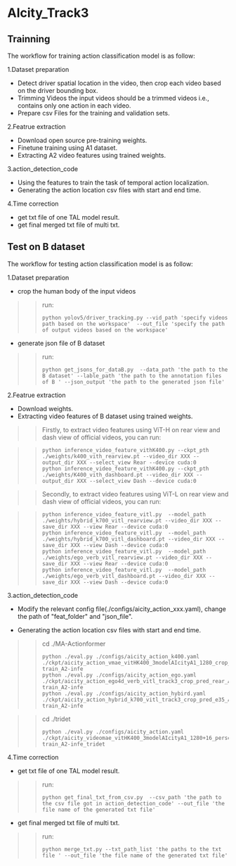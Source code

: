 # AIcity_Track3



## Trainning
The workflow for training action classification model is as follow:

1.Dataset preparation
- Detect driver spatial location in the video, then crop each video based on the driver bounding box.
- Trimming Videos the input videos should be a trimmed videos i.e., contains only one action in each video.
- Prepare csv Files for the training and validation sets.

2.Featrue extraction
- Download open source pre-training weights.
- Finetune training using A1 dataset.
- Extracting A2 video features using trained weights.

3.action_detection_code
- Using the features to train the task of temporal action localization.
- Generating the action location csv files with start and end time.


4.Time correction
- get txt file of one TAL model result.
- get final merged txt file of multi txt.


## Test on B dataset
The workflow for testing action classification model is as follow:

1.Dataset preparation
- crop the human body of the input videos

>> run:
>>```shell  
>>python yolov5/driver_tracking.py --vid_path 'specify videos path based on the workspace'  --out_file 'specify the path of output videos based on the workspace'
>>``` 

- generate json file of B dataset

>> run:
>>```shell  
>>python get_jsons_for_dataB.py  --data_path 'the path to the B dataset' --lable_path 'the path to the annotation files of B ' --json_output 'the path to the generated json file' 
>>``` 


2.Featrue extraction
- Download weights.
- Extracting video features of B dataset using trained weights.
>> Firstly, to extract video features using ViT-H on rear view and dash view of official videos, you can run:

>>```shell  
>>python inference_video_feature_vithK400.py --ckpt_pth ./weights/k400_vith_rearview.pt --video_dir XXX --output_dir XXX --select_view Rear --device cuda:0  
>>python inference_video_feature_vithK400.py --ckpt_pth ./weights/K400_vith_dashboard.pt --video_dir XXX --output_dir XXX --select_view Dash --device cuda:0  
>>```  

>> Secondly, to extract video features using ViT-L on rear view and dash view of official videos, you can run:

>>```shell 
 >>python inference_video_feature_vitl.py  --model_path ./weights/hybrid_k700_vitl_rearview.pt --video_dir XXX --save_dir XXX --view Rear --device cuda:0  
 >>python inference_video_feature_vitl.py  --model_path ./weights/hybrid_k700_vitl_dashboard.pt --video_dir XXX --save_dir XXX --view Dash --device cuda:0  
 >>python inference_video_feature_vitl.py  --model_path ./weights/ego_verb_vitl_rearview.pt --video_dir XXX --save_dir XXX --view Rear --device cuda:0  
 >>python inference_video_feature_vitl.py  --model_path ./weights/ego_verb_vitl_dashboard.pt --video_dir XXX --save_dir XXX --view Dash --device cuda:0  
>>``` 


3.action_detection_code
- Modify the relevant config file(./configs/aicity_action_xxx.yaml), change the path of "feat_folder" and "json_file".


- Generating the action location csv files with start and end time.   
>> cd ./MA-Actionformer  
>>```shell      
>>python ./eval.py ./configs/aicity_action_k400.yaml ./ckpt/aicity_action_vmae_vitHK400_3modelAIcityA1_1280_crop_rear_A1-train_A2-infe        
>>python ./eval.py ./configs/aicity_action_ego.yaml ./ckpt/aicity_action_ego4d_verb_vitl_track3_crop_pred_rear_A1-train_A2-infe     
>>python ./eval.py ./configs/aicity_action_hybird.yaml ./ckpt/aicity_action_hybrid_k700_vitl_track3_crop_pred_e35_A1-train_A2-infe   
>>```  

>>cd ./tridet       
>>```shell      
>>python ./eval.py ./configs/aicity_action.yaml ./ckpt/aicity_videomae_vitHK400_3modelAIcityA1_1280+16_personOnly_A1-train_A2-infe_tridet     
>>```   


4.Time correction
- get txt file of one TAL model result.

>> run: 
>>```shell      
>>python get_final_txt_from_csv.py  --csv_path 'the path to the csv file got in action_detection_code' --out_file 'the file name of the generated txt file'
>>```  

- get final merged txt file of multi txt.

>> run:
>>```shell      
>>python merge_txt.py --txt_path_list 'the paths to the txt file ' --out_file 'the file name of the generated txt file'   
>>```  

